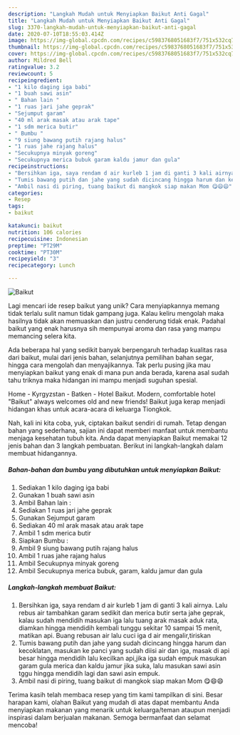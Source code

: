 ```yaml
---
description: "Langkah Mudah untuk Menyiapkan Baikut Anti Gagal"
title: "Langkah Mudah untuk Menyiapkan Baikut Anti Gagal"
slug: 3370-langkah-mudah-untuk-menyiapkan-baikut-anti-gagal
date: 2020-07-10T18:55:03.414Z
image: https://img-global.cpcdn.com/recipes/c5983768051683f7/751x532cq70/baikut-foto-resep-utama.jpg
thumbnail: https://img-global.cpcdn.com/recipes/c5983768051683f7/751x532cq70/baikut-foto-resep-utama.jpg
cover: https://img-global.cpcdn.com/recipes/c5983768051683f7/751x532cq70/baikut-foto-resep-utama.jpg
author: Mildred Bell
ratingvalue: 3.2
reviewcount: 5
recipeingredient:
- "1 kilo daging iga babi"
- "1 buah sawi asin"
- " Bahan lain "
- "1 ruas jari jahe geprak"
- "Sejumput garam"
- "40 ml arak masak atau arak tape"
- "1 sdm merica butir"
- " Bumbu "
- "9 siung bawang putih rajang halus"
- "1 ruas jahe rajang halus"
- "Secukupnya minyak goreng"
- "Secukupnya merica bubuk garam kaldu jamur dan gula"
recipeinstructions:
- "Bersihkan iga, saya rendam d air kurleb 1 jam di ganti 3 kali airnya. Lalu rebus air tambahkan garam sedikit dan merica butir serta jahe geprak, kalau sudah mendidih masukan iga lalu tuang arak masak aduk rata, diamkan hingga mendidih kembali tunggu sekitar 10 sampai 15 menit, matikan api. Buang rebusan air lalu cuci iga d air mengalir,tiriskan"
- "Tumis bawang putih dan jahe yang sudah dicincang hingga harum dan kecoklatan, masukan ke panci yang sudah diisi air dan iga, masak di api besar hingga mendidih lalu kecilkan api,jika iga sudah empuk masukan garam gula merica dan kaldu jamur jika suka, lalu masukan sawi asin tggu hingga mendidih lagi dan sawi asin empuk."
- "Ambil nasi di piring, tuang baikut di mangkok siap makan Mom 😋😄😄"
categories:
- Resep
tags:
- baikut

katakunci: baikut 
nutrition: 106 calories
recipecuisine: Indonesian
preptime: "PT29M"
cooktime: "PT30M"
recipeyield: "3"
recipecategory: Lunch

---
```



![Baikut](https://img-global.cpcdn.com/recipes/c5983768051683f7/751x532cq70/baikut-foto-resep-utama.jpg)

Lagi mencari ide resep baikut yang unik? Cara menyiapkannya memang tidak terlalu sulit namun tidak gampang juga. Kalau keliru mengolah maka hasilnya tidak akan memuaskan dan justru cenderung tidak enak. Padahal baikut yang enak harusnya sih mempunyai aroma dan rasa yang mampu memancing selera kita.

Ada beberapa hal yang sedikit banyak berpengaruh terhadap kualitas rasa dari baikut, mulai dari jenis bahan, selanjutnya pemilihan bahan segar, hingga cara mengolah dan menyajikannya. Tak perlu pusing jika mau menyiapkan baikut yang enak di mana pun anda berada, karena asal sudah tahu triknya maka hidangan ini mampu menjadi suguhan spesial.

Home - Kyrgyzstan - Batken - Hotel Baikut. Modern, comfortable hotel &#34;Baikut&#34; always welcomes old and new friends! Baikut juga kerap menjadi hidangan khas untuk acara-acara di keluarga Tiongkok.


Nah, kali ini kita coba, yuk, ciptakan baikut sendiri di rumah. Tetap dengan bahan yang sederhana, sajian ini dapat memberi manfaat untuk membantu menjaga kesehatan tubuh kita. Anda dapat menyiapkan Baikut memakai 12 jenis bahan dan 3 langkah pembuatan. Berikut ini langkah-langkah dalam membuat hidangannya.

<!--inarticleads1-->

##### Bahan-bahan dan bumbu yang dibutuhkan untuk menyiapkan Baikut:

1. Sediakan 1 kilo daging iga babi
1. Gunakan 1 buah sawi asin
1. Ambil  Bahan lain :
1. Sediakan 1 ruas jari jahe geprak
1. Gunakan Sejumput garam
1. Sediakan 40 ml arak masak atau arak tape
1. Ambil 1 sdm merica butir
1. Siapkan  Bumbu :
1. Ambil 9 siung bawang putih rajang halus
1. Ambil 1 ruas jahe rajang halus
1. Ambil Secukupnya minyak goreng
1. Ambil Secukupnya merica bubuk, garam, kaldu jamur dan gula




<!--inarticleads2-->

##### Langkah-langkah membuat Baikut:

1. Bersihkan iga, saya rendam d air kurleb 1 jam di ganti 3 kali airnya. Lalu rebus air tambahkan garam sedikit dan merica butir serta jahe geprak, kalau sudah mendidih masukan iga lalu tuang arak masak aduk rata, diamkan hingga mendidih kembali tunggu sekitar 10 sampai 15 menit, matikan api. Buang rebusan air lalu cuci iga d air mengalir,tiriskan
1. Tumis bawang putih dan jahe yang sudah dicincang hingga harum dan kecoklatan, masukan ke panci yang sudah diisi air dan iga, masak di api besar hingga mendidih lalu kecilkan api,jika iga sudah empuk masukan garam gula merica dan kaldu jamur jika suka, lalu masukan sawi asin tggu hingga mendidih lagi dan sawi asin empuk.
1. Ambil nasi di piring, tuang baikut di mangkok siap makan Mom 😋😄😄




Terima kasih telah membaca resep yang tim kami tampilkan di sini. Besar harapan kami, olahan Baikut yang mudah di atas dapat membantu Anda menyiapkan makanan yang menarik untuk keluarga/teman ataupun menjadi inspirasi dalam berjualan makanan. Semoga bermanfaat dan selamat mencoba!
